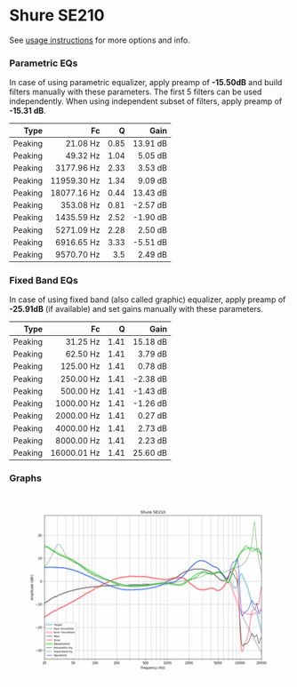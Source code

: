 # Shure SE210
See [usage instructions](https://github.com/jaakkopasanen/AutoEq#usage) for more options and info.

### Parametric EQs
In case of using parametric equalizer, apply preamp of **-15.50dB** and build filters manually
with these parameters. The first 5 filters can be used independently.
When using independent subset of filters, apply preamp of **-15.31 dB**.

| Type    | Fc          |    Q | Gain     |
|--------:|------------:|-----:|---------:|
| Peaking | 21.08 Hz    | 0.85 | 13.91 dB |
| Peaking | 49.32 Hz    | 1.04 | 5.05 dB  |
| Peaking | 3177.96 Hz  | 2.33 | 3.53 dB  |
| Peaking | 11959.30 Hz | 1.34 | 9.09 dB  |
| Peaking | 18077.16 Hz | 0.44 | 13.43 dB |
| Peaking | 353.08 Hz   | 0.81 | -2.57 dB |
| Peaking | 1435.59 Hz  | 2.52 | -1.90 dB |
| Peaking | 5271.09 Hz  | 2.28 | 2.50 dB  |
| Peaking | 6916.65 Hz  | 3.33 | -5.51 dB |
| Peaking | 9570.70 Hz  | 3.5  | 2.49 dB  |

### Fixed Band EQs
In case of using fixed band (also called graphic) equalizer, apply preamp of **-25.91dB**
(if available) and set gains manually with these parameters.

| Type    | Fc          |    Q | Gain     |
|--------:|------------:|-----:|---------:|
| Peaking | 31.25 Hz    | 1.41 | 15.18 dB |
| Peaking | 62.50 Hz    | 1.41 | 3.79 dB  |
| Peaking | 125.00 Hz   | 1.41 | 0.78 dB  |
| Peaking | 250.00 Hz   | 1.41 | -2.38 dB |
| Peaking | 500.00 Hz   | 1.41 | -1.43 dB |
| Peaking | 1000.00 Hz  | 1.41 | -1.26 dB |
| Peaking | 2000.00 Hz  | 1.41 | 0.27 dB  |
| Peaking | 4000.00 Hz  | 1.41 | 2.73 dB  |
| Peaking | 8000.00 Hz  | 1.41 | 2.23 dB  |
| Peaking | 16000.01 Hz | 1.41 | 25.60 dB |

### Graphs
![](./Shure%20SE210.png)